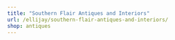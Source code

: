 ```yaml
---
title: "Southern Flair Antiques and Interiors"
url: /ellijay/southern-flair-antiques-and-interiors/
shop: antiques
---
```

